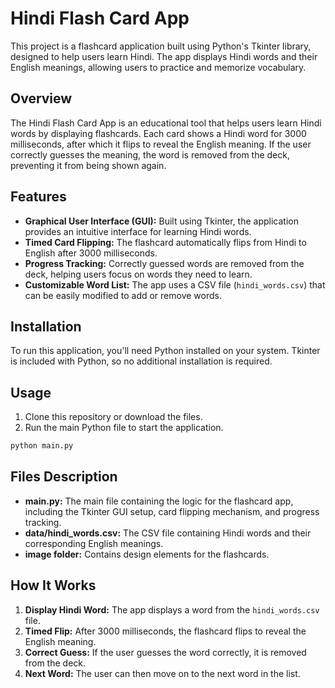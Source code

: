 # Hindi Flash Card App

This project is a flashcard application built using Python's Tkinter library, designed to help users learn Hindi. The app displays Hindi words and their English meanings, allowing users to practice and memorize vocabulary.

## Overview

The Hindi Flash Card App is an educational tool that helps users learn Hindi words by displaying flashcards. Each card shows a Hindi word for 3000 milliseconds, after which it flips to reveal the English meaning. If the user correctly guesses the meaning, the word is removed from the deck, preventing it from being shown again.

## Features

- **Graphical User Interface (GUI):** Built using Tkinter, the application provides an intuitive interface for learning Hindi words.
- **Timed Card Flipping:** The flashcard automatically flips from Hindi to English after 3000 milliseconds.
- **Progress Tracking:** Correctly guessed words are removed from the deck, helping users focus on words they need to learn.
- **Customizable Word List:** The app uses a CSV file (`hindi_words.csv`) that can be easily modified to add or remove words.

## Installation

To run this application, you'll need Python installed on your system. Tkinter is included with Python, so no additional installation is required.

## Usage

1. Clone this repository or download the files.
2. Run the main Python file to start the application.

```bash
python main.py
```

## Files Description

- **main.py:** The main file containing the logic for the flashcard app, including the Tkinter GUI setup, card flipping mechanism, and progress tracking.
- **data/hindi_words.csv:** The CSV file containing Hindi words and their corresponding English meanings.
- **image folder:** Contains design elements for the flashcards.

## How It Works

1. **Display Hindi Word:** The app displays a word from the `hindi_words.csv` file.
2. **Timed Flip:** After 3000 milliseconds, the flashcard flips to reveal the English meaning.
3. **Correct Guess:** If the user guesses the word correctly, it is removed from the deck.
4. **Next Word:** The user can then move on to the next word in the list.
